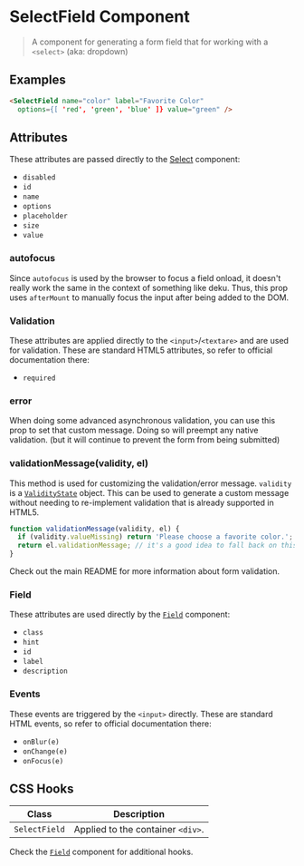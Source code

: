 
# SelectField Component

> A component for generating a form field that for working with a `<select>` (aka: dropdown)


## Examples

```html
<SelectField name="color" label="Favorite Color"
  options={[ 'red', 'green', 'blue' ]} value="green" />
```


## Attributes

These attributes are passed directly to the [Select](../select) component:

 * `disabled`
 * `id`
 * `name`
 * `options`
 * `placeholder`
 * `size`
 * `value`

### autofocus

Since `autofocus` is used by the browser to focus a field onload, it doesn't
really work the same in the context of something like deku. Thus, this prop
uses `afterMount` to manually focus the input after being added to the DOM.

### Validation

These attributes are applied directly to the `<input>`/`<textare>` and are used for validation.
These are standard HTML5 attributes, so refer to official documentation there:

 * `required`

### error

When doing some advanced asynchronous validation, you can use this prop to set that custom
message. Doing so will preempt any native validation. (but it will continue to prevent the
form from being submitted)

### validationMessage(validity, el)

This method is used for customizing the validation/error message. `validity` is a
[`ValidityState`](https://developer.mozilla.org/en-US/docs/Web/API/ValidityState) object. This
can be used to generate a custom message without needing to re-implement validation that is
already supported in HTML5.

```js
function validationMessage(validity, el) {
  if (validity.valueMissing) return 'Please choose a favorite color.';
  return el.validationMessage; // it's a good idea to fall back on this value
}
```

Check out the main README for more information about form validation.

### Field

These attributes are used directly by the [`Field`](../field) component:

 * `class`
 * `hint`
 * `id`
 * `label`
 * `description`

### Events

These events are triggered by the `<input>` directly. These are standard HTML events,
so refer to official documentation there:

 * `onBlur(e)`
 * `onChange(e)`
 * `onFocus(e)`


## CSS Hooks

| Class | Description |
| ----- | ------- |
| `SelectField` | Applied to the container `<div>`. |

Check the [`Field`](../field) component for additional hooks.
